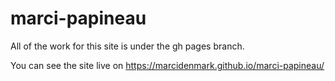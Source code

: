 # marci-papineau 
All of the work for this site is under the gh pages branch.

You can see the site live on https://marcidenmark.github.io/marci-papineau/
